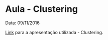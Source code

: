 # Aula - Clustering
Data: 09/11/2016

[Link](https://docs.google.com/presentation/d/112zIH5d8Jqxf_QZw2C5kSUJHygicRwJOJZJzdbXabbA/edit?usp=sharing) para a apresentação utilizada - Clustering.
